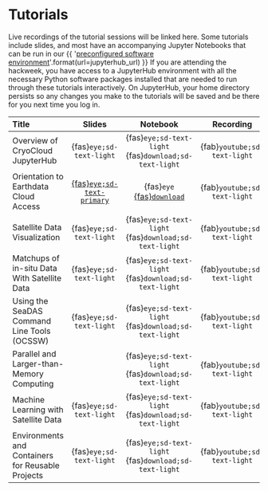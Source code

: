 # Tutorials

Live recordings of the tutorial sessions will be linked here. Some tutorials include
slides, and most have an accompanying Jupyter Notebooks that can be run in our
{{ '[preconfigured software environment]({url})'.format(url=jupyterhub_url) }}
If you are attending the hackweek, you have access to a JupyterHub environment
with all the necessary Python software packages installed that are needed to run
through these tutorials interactively. On JupyterHub, your home directory persists
so any changes you make to the tutorials will be saved and be there for you next
time you log in.

| Title | Slides | Notebook | Recording |
| :---- | :----: | :------: | :-------: |
| Overview of CryoCloud JupyterHub                  | {fas}`eye;sd-text-light` | {fas}`eye;sd-text-light` {fas}`download;sd-text-light` | {fab}`youtube;sd-text-light` |
| Orientation to Earthdata Cloud Access             | [{fas}`eye;sd-text-primary`][earthdata] | {fas}`eye` [{fas}`download`][earthdatanb] | {fab}`youtube;sd-text-light` |
| Satellite Data Visualization                      | {fas}`eye;sd-text-light` | {fas}`eye;sd-text-light` {fas}`download;sd-text-light` | {fab}`youtube;sd-text-light` |
| Matchups of in-situ Data With Satellite Data      | {fas}`eye;sd-text-light` | {fas}`eye;sd-text-light` {fas}`download;sd-text-light` | {fab}`youtube;sd-text-light` |
| Using the SeaDAS Command Line Tools (OCSSW)       | {fas}`eye;sd-text-light` | {fas}`eye;sd-text-light` {fas}`download;sd-text-light` | {fab}`youtube;sd-text-light` |
| Parallel and Larger-than-Memory Computing         |  | {fas}`eye;sd-text-light` {fas}`download;sd-text-light` | {fab}`youtube;sd-text-light` |
| Machine Learning with Satellite Data              | {fas}`eye;sd-text-light` | {fas}`eye;sd-text-light` {fas}`download;sd-text-light` | {fab}`youtube;sd-text-light` |
| Environments and Containers for Reusable Projects | {fas}`eye;sd-text-light` | {fas}`eye;sd-text-light` {fas}`download;sd-text-light` | {fab}`youtube;sd-text-light` |

[earthdata]:https://docs.google.com/presentation/d/1cdoHYlNqybj5sPl7mAUrk5H5BHnUeuDA_W6_rtoHXkc/present?slide=id.p
[earthdatanb]:https://pacehackweek.hackweek.io/_sources/presentations/hackweek/earthdata_cloud_access.ipynb



